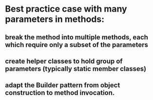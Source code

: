 # Best practice case with many parameters in methods:
## break the method into multiple methods, each which require only a subset of the parameters
## create helper classes to hold group of parameters (typically static member classes)
## adapt the Builder pattern from object construction to method invocation.